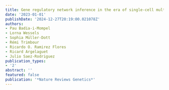 ```yaml
---
title: Gene regulatory network inference in the era of single-cell multi-omics
date: '2023-01-01'
publishDate: '2024-12-27T20:19:00.021078Z'
authors:
- Pau Badia-i-Mompel
- Lorna Wessels
- Sophia Müller-Dott
- Rémi Trimbour
- Ricardo O. Ramirez Flores
- Ricard Argelaguet
- Julio Saez-Rodriguez
publication_types:
- '2'
abstract: ''
featured: false
publication: '*Nature Reviews Genetics*'
---
```


